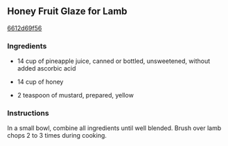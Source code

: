## Honey Fruit Glaze for Lamb

[6612d69f56](http://www.food.com/recipe/honey-fruit-glaze-for-lamb-94530)

### Ingredients

 - 14 cup of pineapple juice, canned or bottled, unsweetened, without added ascorbic acid

 - 14 cup of honey

 - 2 teaspoon of mustard, prepared, yellow

### Instructions

In a small bowl, combine all ingredients until well blended. Brush over lamb chops 2 to 3 times during cooking.
